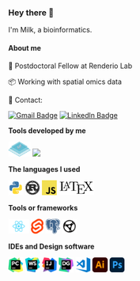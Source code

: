 ### Hey there 👋

I'm Milk, a bioinformatics.

#### About me

🎒 Postdoctoral Fellow at Renderio Lab

📦 Working with spatial omics data

💬 Contact:

[![Gmail Badge](https://img.shields.io/badge/-zym.zym1220@gmail.com-D44638?style=for-the-badge&logo=Gmail&logoColor=white)](mailto:zym.zym1220@gmail.com)
[![Linkedln Badge](https://img.shields.io/badge/-Zheng%20Yimin-0077B5?style=for-the-badge&logo=LinkedIn)](https://www.linkedin.com/in/%E6%98%93%E6%B0%91-%E9%83%91-562923160/)


**Tools developed by me**

<a href="https://github.com/Mr-Milk/SpatialTis" alt="SpatialTis"><img height=30 src="images/spatialtis.svg"/></a> <a href="https://github.com/Mr-Milk/python-hmr" alt="python-hmr"><img height=30 src="https://github.com/Mr-Milk/python-hmr/raw/main/img/logo.svg"/></a>


**The languages I used**

<img height=30 src="images/python.svg"/> <img height=30 src="images/rust.svg"/> <img height=30 src="images/javascript.svg"/> <img height=30 src="images/latex.png"/>



**Tools or frameworks**

<img height=30 src="images/react.png"/> <img height=30 src="images/svelte.png"/> <img height=30 src="images/postgresql.svg"/> <img height=30 src="images/rust-actix.png"/>



**IDEs and Design software**

<img height=30 src="images/pycharm.png"/> <img height=30 src="images/webstorm.svg"/> <img height=30 src="images/intellij.png"/> <img height=30 src="images/datagrip.png"/> <img height=30 src="images/vscode.png"/> <img height=30 src="images/adobe-ai.png"/> <img height=30 src="images/adobe-ps.png"/>
